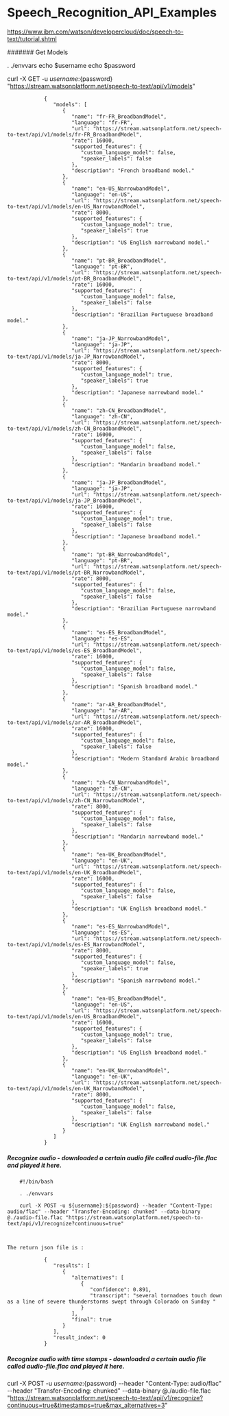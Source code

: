 # Speech_Recognition_API_Examples

https://www.ibm.com/watson/developercloud/doc/speech-to-text/tutorial.shtml

####### Get Models

. ./envvars
echo $username
echo $password

curl -X GET -u ${username}:${password} "https://stream.watsonplatform.net/speech-to-text/api/v1/models"

				{
				   "models": [
				      {
				         "name": "fr-FR_BroadbandModel", 
				         "language": "fr-FR", 
				         "url": "https://stream.watsonplatform.net/speech-to-text/api/v1/models/fr-FR_BroadbandModel", 
				         "rate": 16000, 
				         "supported_features": {
				            "custom_language_model": false, 
				            "speaker_labels": false
				         }, 
				         "description": "French broadband model."
				      }, 
				      {
				         "name": "en-US_NarrowbandModel", 
				         "language": "en-US", 
				         "url": "https://stream.watsonplatform.net/speech-to-text/api/v1/models/en-US_NarrowbandModel", 
				         "rate": 8000, 
				         "supported_features": {
				            "custom_language_model": true, 
				            "speaker_labels": true
				         }, 
				         "description": "US English narrowband model."
				      }, 
				      {
				         "name": "pt-BR_BroadbandModel", 
				         "language": "pt-BR", 
				         "url": "https://stream.watsonplatform.net/speech-to-text/api/v1/models/pt-BR_BroadbandModel", 
				         "rate": 16000, 
				         "supported_features": {
				            "custom_language_model": false, 
				            "speaker_labels": false
				         }, 
				         "description": "Brazilian Portuguese broadband model."
				      }, 
				      {
				         "name": "ja-JP_NarrowbandModel", 
				         "language": "ja-JP", 
				         "url": "https://stream.watsonplatform.net/speech-to-text/api/v1/models/ja-JP_NarrowbandModel", 
				         "rate": 8000, 
				         "supported_features": {
				            "custom_language_model": true, 
				            "speaker_labels": true
				         }, 
				         "description": "Japanese narrowband model."
				      }, 
				      {
				         "name": "zh-CN_BroadbandModel", 
				         "language": "zh-CN", 
				         "url": "https://stream.watsonplatform.net/speech-to-text/api/v1/models/zh-CN_BroadbandModel", 
				         "rate": 16000, 
				         "supported_features": {
				            "custom_language_model": false, 
				            "speaker_labels": false
				         }, 
				         "description": "Mandarin broadband model."
				      }, 
				      {
				         "name": "ja-JP_BroadbandModel", 
				         "language": "ja-JP", 
				         "url": "https://stream.watsonplatform.net/speech-to-text/api/v1/models/ja-JP_BroadbandModel", 
				         "rate": 16000, 
				         "supported_features": {
				            "custom_language_model": true, 
				            "speaker_labels": false
				         }, 
				         "description": "Japanese broadband model."
				      }, 
				      {
				         "name": "pt-BR_NarrowbandModel", 
				         "language": "pt-BR", 
				         "url": "https://stream.watsonplatform.net/speech-to-text/api/v1/models/pt-BR_NarrowbandModel", 
				         "rate": 8000, 
				         "supported_features": {
				            "custom_language_model": false, 
				            "speaker_labels": false
				         }, 
				         "description": "Brazilian Portuguese narrowband model."
				      }, 
				      {
				         "name": "es-ES_BroadbandModel", 
				         "language": "es-ES", 
				         "url": "https://stream.watsonplatform.net/speech-to-text/api/v1/models/es-ES_BroadbandModel", 
				         "rate": 16000, 
				         "supported_features": {
				            "custom_language_model": false, 
				            "speaker_labels": false
				         }, 
				         "description": "Spanish broadband model."
				      }, 
				      {
				         "name": "ar-AR_BroadbandModel", 
				         "language": "ar-AR", 
				         "url": "https://stream.watsonplatform.net/speech-to-text/api/v1/models/ar-AR_BroadbandModel", 
				         "rate": 16000, 
				         "supported_features": {
				            "custom_language_model": false, 
				            "speaker_labels": false
				         }, 
				         "description": "Modern Standard Arabic broadband model."
				      }, 
				      {
				         "name": "zh-CN_NarrowbandModel", 
				         "language": "zh-CN", 
				         "url": "https://stream.watsonplatform.net/speech-to-text/api/v1/models/zh-CN_NarrowbandModel", 
				         "rate": 8000, 
				         "supported_features": {
				            "custom_language_model": false, 
				            "speaker_labels": false
				         }, 
				         "description": "Mandarin narrowband model."
				      }, 
				      {
				         "name": "en-UK_BroadbandModel", 
				         "language": "en-UK", 
				         "url": "https://stream.watsonplatform.net/speech-to-text/api/v1/models/en-UK_BroadbandModel", 
				         "rate": 16000, 
				         "supported_features": {
				            "custom_language_model": false, 
				            "speaker_labels": false
				         }, 
				         "description": "UK English broadband model."
				      }, 
				      {
				         "name": "es-ES_NarrowbandModel", 
				         "language": "es-ES", 
				         "url": "https://stream.watsonplatform.net/speech-to-text/api/v1/models/es-ES_NarrowbandModel", 
				         "rate": 8000, 
				         "supported_features": {
				            "custom_language_model": false, 
				            "speaker_labels": true
				         }, 
				         "description": "Spanish narrowband model."
				      }, 
				      {
				         "name": "en-US_BroadbandModel", 
				         "language": "en-US", 
				         "url": "https://stream.watsonplatform.net/speech-to-text/api/v1/models/en-US_BroadbandModel", 
				         "rate": 16000, 
				         "supported_features": {
				            "custom_language_model": true, 
				            "speaker_labels": false
				         }, 
				         "description": "US English broadband model."
				      }, 
				      {
				         "name": "en-UK_NarrowbandModel", 
				         "language": "en-UK", 
				         "url": "https://stream.watsonplatform.net/speech-to-text/api/v1/models/en-UK_NarrowbandModel", 
				         "rate": 8000, 
				         "supported_features": {
				            "custom_language_model": false, 
				            "speaker_labels": false
				         }, 
				         "description": "UK English narrowband model."
				      }
				   ]
				}


#####  Recognize audio - downloaded a certain audio file called audio-file.flac and played it here.

        #!/bin/bash

        . ./envvars

        curl -X POST -u ${username}:${password} --header "Content-Type: audio/flac" --header "Transfer-Encoding: chunked" --data-binary @./audio-file.flac "https://stream.watsonplatform.net/speech-to-text/api/v1/recognize?continuous=true"



    The return json file is :

				{
				   "results": [
				      {
				         "alternatives": [
				            {
				               "confidence": 0.891, 
				               "transcript": "several tornadoes touch down as a line of severe thunderstorms swept through Colorado on Sunday "
				            }
				         ], 
				         "final": true
				      }
				   ], 
				   "result_index": 0
				}


#####  Recognize audio with time stamps - downloaded a certain audio file called audio-file.flac and played it here.

curl -X POST -u ${username}:${password} --header "Content-Type: audio/flac" --header "Transfer-Encoding: chunked" --data-binary @./audio-file.flac "https://stream.watsonplatform.net/speech-to-text/api/v1/recognize?continuous=true&timestamps=true&max_alternatives=3"
